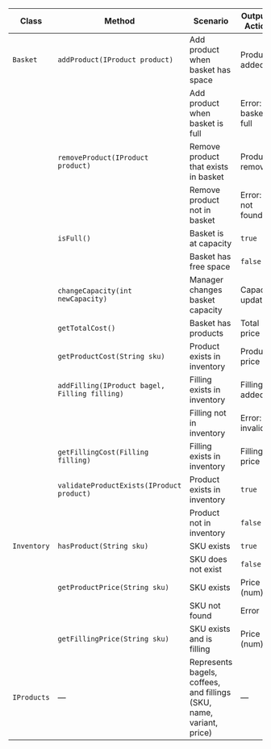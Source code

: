 | Class           | Method                                        | Scenario                                                             | Output / Action    |
| --------------- | --------------------------------------------- | -------------------------------------------------------------------- | ------------------ |
| `Basket`        | `addProduct(IProduct product)`                | Add product when basket has space                                    | Product added      |
|                 |                                               | Add product when basket is full                                      | Error: basket full |
|                 | `removeProduct(IProduct product)`             | Remove product that exists in basket                                 | Product removed    |
|                 |                                               | Remove product not in basket                                         | Error: not found   |
|                 | `isFull()`                                    | Basket is at capacity                                                | `true`             |
|                 |                                               | Basket has free space                                                | `false`            |
|                 | `changeCapacity(int newCapacity)`             | Manager changes basket capacity                                      | Capacity updated   |
|                 | `getTotalCost()`                              | Basket has products                                                  | Total price        |
|                 | `getProductCost(String sku)`                  | Product exists in inventory                                          | Product price      |
|                 | `addFilling(IProduct bagel, Filling filling)` | Filling exists in inventory                                          | Filling added      |
|                 |                                               | Filling not in inventory                                             | Error: invalid     |
|                 | `getFillingCost(Filling filling)`             | Filling exists in inventory                                          | Filling price      |
|                 | `validateProductExists(IProduct product)`     | Product exists in inventory                                          | `true`             |
|                 |                                               | Product not in inventory                                             | `false`            |
| `Inventory`     | `hasProduct(String sku)`                      | SKU exists                                                           | `true`             |
|                 |                                               | SKU does not exist                                                   | `false`            |
|                 | `getProductPrice(String sku)`                 | SKU exists                                                           | Price (num)        |
|                 |                                               | SKU not found                                                        | Error              |
|                 | `getFillingPrice(String sku)`                 | SKU exists and is filling                                            | Price (num)        |
| `IProducts`     | —                                             | Represents bagels, coffees, and fillings (SKU, name, variant, price) | —                  |
